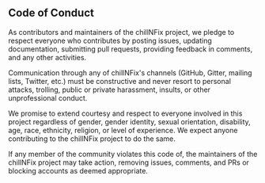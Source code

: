 ## <a name="coc"></a> Code of Conduct

As contributors and maintainers of the chillNFix project, we pledge to respect everyone who contributes by posting issues, updating documentation, submitting pull requests, providing feedback in comments, and any other activities.

Communication through any of chillNFix's channels (GitHub, Gitter, mailing lists, Twitter, etc.) must be constructive and never resort to personal attacks, trolling, public or private harassment, insults, or other unprofessional conduct.

We promise to extend courtesy and respect to everyone involved in this project regardless of gender, gender identity, sexual orientation, disability, age, race, ethnicity, religion, or level of experience. We expect anyone contributing to the chillNFix project to do the same.

If any member of the community violates this code of, the maintainers of the chillNFix project may take action, removing issues, comments, and PRs or blocking accounts as deemed appropriate.